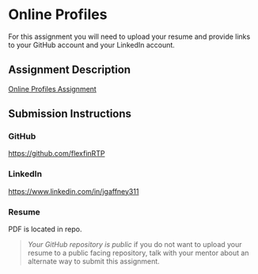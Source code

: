 # Online Profiles
For this assignment you will need to upload your resume and provide links to your GitHub account and your LinkedIn account.

## Assignment Description
[Online Profiles Assignment](https://education.launchcode.org/liftoff/modules/assignments/online-profiles)

## Submission Instructions
 
### GitHub
https://github.com/flexfinRTP
 
### LinkedIn
https://www.linkedin.com/in/jgaffney311

### Resume
PDF is located in repo.

> *Your GitHub repository is public* if you do not want to upload your resume to a public facing repository, talk with your mentor about an alternate way to submit this assignment.
